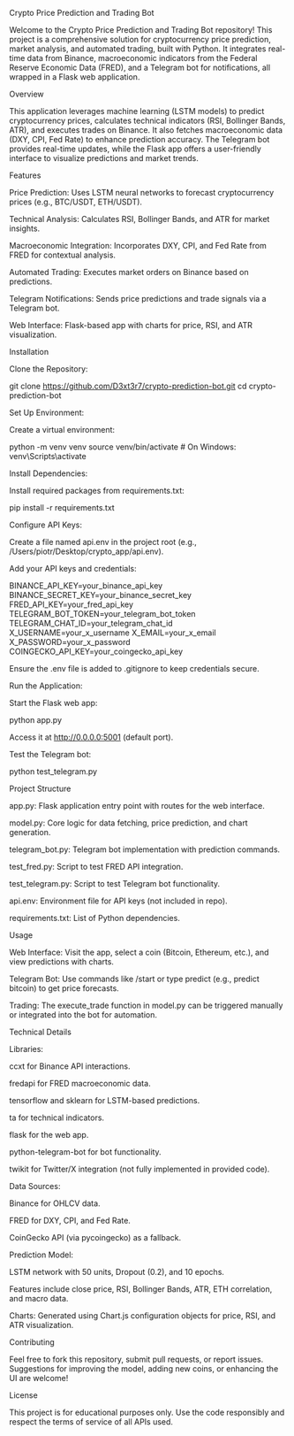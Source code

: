 Crypto Price Prediction and Trading Bot

Welcome to the Crypto Price Prediction and Trading Bot repository! This project is a comprehensive solution for cryptocurrency price prediction, market analysis, and automated trading, built with Python. It integrates real-time data from Binance, macroeconomic indicators from the Federal Reserve Economic Data (FRED), and a Telegram bot for notifications, all wrapped in a Flask web application.

Overview

This application leverages machine learning (LSTM models) to predict cryptocurrency prices, calculates technical indicators (RSI, Bollinger Bands, ATR), and executes trades on Binance. It also fetches macroeconomic data (DXY, CPI, Fed Rate) to enhance prediction accuracy. The Telegram bot provides real-time updates, while the Flask app offers a user-friendly interface to visualize predictions and market trends.

Features





Price Prediction: Uses LSTM neural networks to forecast cryptocurrency prices (e.g., BTC/USDT, ETH/USDT).



Technical Analysis: Calculates RSI, Bollinger Bands, and ATR for market insights.



Macroeconomic Integration: Incorporates DXY, CPI, and Fed Rate from FRED for contextual analysis.



Automated Trading: Executes market orders on Binance based on predictions.



Telegram Notifications: Sends price predictions and trade signals via a Telegram bot.



Web Interface: Flask-based app with charts for price, RSI, and ATR visualization.

Installation





Clone the Repository:

git clone https://github.com/D3xt3r7/crypto-prediction-bot.git
cd crypto-prediction-bot



Set Up Environment:





Create a virtual environment:

python -m venv venv
source venv/bin/activate  # On Windows: venv\Scripts\activate



Install Dependencies:





Install required packages from requirements.txt:

pip install -r requirements.txt



Configure API Keys:





Create a file named api.env in the project root (e.g., /Users/piotr/Desktop/crypto_app/api.env).



Add your API keys and credentials:

BINANCE_API_KEY=your_binance_api_key
BINANCE_SECRET_KEY=your_binance_secret_key
FRED_API_KEY=your_fred_api_key
TELEGRAM_BOT_TOKEN=your_telegram_bot_token
TELEGRAM_CHAT_ID=your_telegram_chat_id
X_USERNAME=your_x_username
X_EMAIL=your_x_email
X_PASSWORD=your_x_password
COINGECKO_API_KEY=your_coingecko_api_key



Ensure the .env file is added to .gitignore to keep credentials secure.



Run the Application:



Start the Flask web app:

python app.py



Access it at http://0.0.0.0:5001 (default port).



Test the Telegram bot:

python test_telegram.py

Project Structure



app.py: Flask application entry point with routes for the web interface.



model.py: Core logic for data fetching, price prediction, and chart generation.



telegram_bot.py: Telegram bot implementation with prediction commands.



test_fred.py: Script to test FRED API integration.



test_telegram.py: Script to test Telegram bot functionality.



api.env: Environment file for API keys (not included in repo).



requirements.txt: List of Python dependencies.

Usage



Web Interface: Visit the app, select a coin (Bitcoin, Ethereum, etc.), and view predictions with charts.



Telegram Bot: Use commands like /start or type predict <coin> (e.g., predict bitcoin) to get price forecasts.



Trading: The execute_trade function in model.py can be triggered manually or integrated into the bot for automation.

Technical Details



Libraries:



ccxt for Binance API interactions.



fredapi for FRED macroeconomic data.



tensorflow and sklearn for LSTM-based predictions.



ta for technical indicators.



flask for the web app.



python-telegram-bot for bot functionality.



twikit for Twitter/X integration (not fully implemented in provided code).



Data Sources:


Binance for OHLCV data.



FRED for DXY, CPI, and Fed Rate.



CoinGecko API (via pycoingecko) as a fallback.



Prediction Model:


LSTM network with 50 units, Dropout (0.2), and 10 epochs.



Features include close price, RSI, Bollinger Bands, ATR, ETH correlation, and macro data.



Charts: Generated using Chart.js configuration objects for price, RSI, and ATR visualization.

Contributing

Feel free to fork this repository, submit pull requests, or report issues. Suggestions for improving the model, adding new coins, or enhancing the UI are welcome!

License

This project is for educational purposes only. Use the code responsibly and respect the terms of service of all APIs used.

